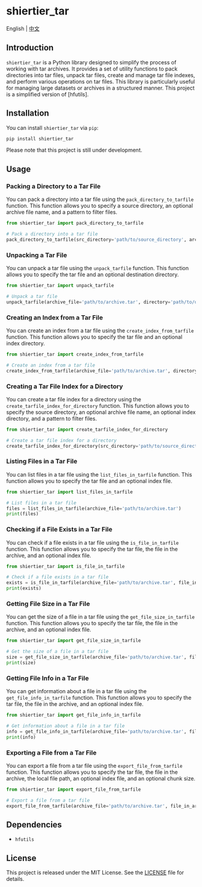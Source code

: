 # shiertier_tar

English | [中文](https://github.com/shiertier-utils/shiertier_tar/blob/main/README_zh.md)

## Introduction

`shiertier_tar` is a Python library designed to simplify the process of working with tar archives. It provides a set of utility functions to pack directories into tar files, unpack tar files, create and manage tar file indexes, and perform various operations on tar files. This library is particularly useful for managing large datasets or archives in a structured manner.
This project is a simplified version of [hfutils].

## Installation

You can install `shiertier_tar` via `pip`:

```bash
pip install shiertier_tar
```

Please note that this project is still under development.

## Usage

### Packing a Directory to a Tar File

You can pack a directory into a tar file using the `pack_directory_to_tarfile` function. This function allows you to specify a source directory, an optional archive file name, and a pattern to filter files.

```python
from shiertier_tar import pack_directory_to_tarfile

# Pack a directory into a tar file
pack_directory_to_tarfile(src_directory='path/to/source_directory', archive_file='path/to/archive.tar', pattern='*.txt;*.md')
```

### Unpacking a Tar File

You can unpack a tar file using the `unpack_tarfile` function. This function allows you to specify the tar file and an optional destination directory.

```python
from shiertier_tar import unpack_tarfile

# Unpack a tar file
unpack_tarfile(archive_file='path/to/archive.tar', directory='path/to/destination_directory')
```

### Creating an Index from a Tar File

You can create an index from a tar file using the `create_index_from_tarfile` function. This function allows you to specify the tar file and an optional index directory.

```python
from shiertier_tar import create_index_from_tarfile

# Create an index from a tar file
create_index_from_tarfile(archive_file='path/to/archive.tar', directory='path/to/index_directory')
```

### Creating a Tar File Index for a Directory

You can create a tar file index for a directory using the `create_tarfile_index_for_directory` function. This function allows you to specify the source directory, an optional archive file name, an optional index directory, and a pattern to filter files.

```python
from shiertier_tar import create_tarfile_index_for_directory

# Create a tar file index for a directory
create_tarfile_index_for_directory(src_directory='path/to/source_directory', archive_file='path/to/archive.tar', index_directory='path/to/index_directory', pattern='*.txt;*.md')
```

### Listing Files in a Tar File

You can list files in a tar file using the `list_files_in_tarfile` function. This function allows you to specify the tar file and an optional index file.

```python
from shiertier_tar import list_files_in_tarfile

# List files in a tar file
files = list_files_in_tarfile(archive_file='path/to/archive.tar')
print(files)
```

### Checking if a File Exists in a Tar File

You can check if a file exists in a tar file using the `is_file_in_tarfile` function. This function allows you to specify the tar file, the file in the archive, and an optional index file.

```python
from shiertier_tar import is_file_in_tarfile

# Check if a file exists in a tar file
exists = is_file_in_tarfile(archive_file='path/to/archive.tar', file_in_archive='file_in_archive.txt')
print(exists)
```

### Getting File Size in a Tar File

You can get the size of a file in a tar file using the `get_file_size_in_tarfile` function. This function allows you to specify the tar file, the file in the archive, and an optional index file.

```python
from shiertier_tar import get_file_size_in_tarfile

# Get the size of a file in a tar file
size = get_file_size_in_tarfile(archive_file='path/to/archive.tar', file_in_archive='file_in_archive.txt')
print(size)
```

### Getting File Info in a Tar File

You can get information about a file in a tar file using the `get_file_info_in_tarfile` function. This function allows you to specify the tar file, the file in the archive, and an optional index file.

```python
from shiertier_tar import get_file_info_in_tarfile

# Get information about a file in a tar file
info = get_file_info_in_tarfile(archive_file='path/to/archive.tar', file_in_archive='file_in_archive.txt')
print(info)
```

### Exporting a File from a Tar File

You can export a file from a tar file using the `export_file_from_tarfile` function. This function allows you to specify the tar file, the file in the archive, the local file path, an optional index file, and an optional chunk size.

```python
from shiertier_tar import export_file_from_tarfile

# Export a file from a tar file
export_file_from_tarfile(archive_file='path/to/archive.tar', file_in_archive='file_in_archive.txt', local_file='path/to/local_file.txt')
```

## Dependencies

- `hfutils`

## License

This project is released under the MIT License. See the [LICENSE](LICENSE) file for details.